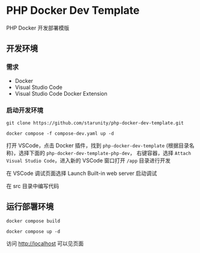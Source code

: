 # PHP Docker Dev Template

PHP Docker 开发部署模版

## 开发环境

### 需求

- Docker
- Visual Studio Code
- Visual Studio Code Docker Extension

### 启动开发环境

```shell
git clone https://github.com/starunity/php-docker-dev-template.git

docker compose -f compose-dev.yaml up -d
```

打开 VSCode，点击 Docker 插件，找到 `php-docker-dev-template` (根据目录名称)，选择下面的 `php-docker-dev-template-php-dev`，
右键容器，选择 `Attach Visual Studio Code`，进入新的 VSCode 窗口打开 `/app` 目录进行开发

在 VSCode 调试页面选择 Launch Built-in web server 启动调试

在 src 目录中编写代码

## 运行部署环境

```shell
docker compose build

docker compose up -d
```

访问 <http://localhost> 可以见页面
